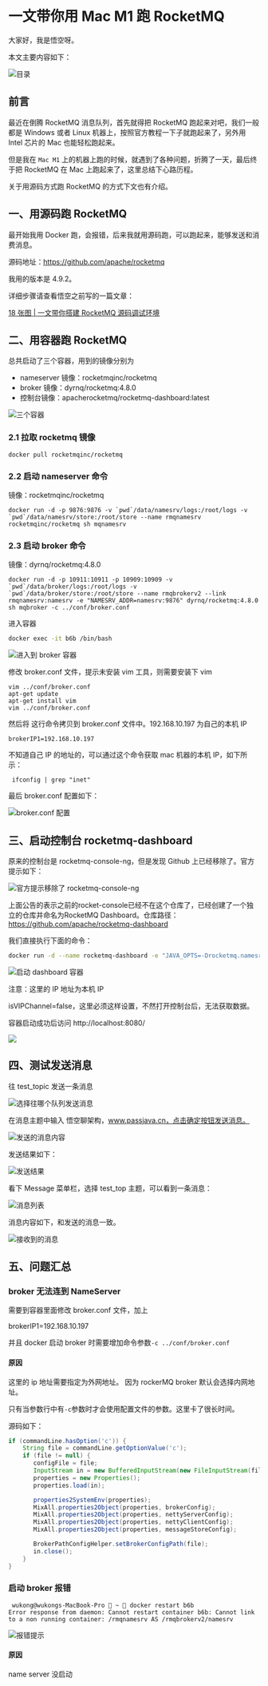 # 一文带你用 Mac M1 跑 RocketMQ

大家好，我是悟空呀。

本文主要内容如下：

![目录](http://cdn.jayh.club/uPic/4fae6bb33464e60fef530dba1152d11840AQVp.png)

## 前言

最近在倒腾 RocketMQ 消息队列，首先就得把 RocketMQ 跑起来对吧，我们一般都是 Windows 或者 Linux 机器上，按照官方教程一下子就跑起来了，另外用 Intel 芯片的 Mac 也能轻松跑起来。

但是我在 `Mac M1` 上的机器上跑的时候，就遇到了各种问题，折腾了一天，最后终于把 RocketMQ 在 Mac 上跑起来了，这里总结下心路历程。

关于用源码方式跑 RocketMQ 的方式下文也有介绍。

## 一、用源码跑 RocketMQ

最开始我用 Docker 跑，会报错，后来我就用源码跑，可以跑起来，能够发送和消费消息。

源码地址：https://github.com/apache/rocketmq

我用的版本是 4.9.2。

详细步骤请查看悟空之前写的一篇文章：

[18 张图 | 一文带你搭建 RocketMQ 源码调试环境](https://mp.weixin.qq.com/s?__biz=MzAwMjI0ODk0NA==&mid=2451962257&idx=1&sn=5397e968dd70278871db6a02112389da&chksm=8d1c000eba6b8918188d6a7fa748444c1e1b76ef552c0b8251146b1b3f6f29b9360458169d2b&token=934208076&lang=zh_CN#rd)

## 二、用容器跑 RocketMQ

总共启动了三个容器，用到的镜像分别为

- nameserver 镜像：rocketmqinc/rocketmq
- broker 镜像：dyrnq/rocketmq:4.8.0 
- 控制台镜像：apacherocketmq/rocketmq-dashboard:latest 

![三个容器](http://cdn.jayh.club/uPic/image-20220921222546677IQWS2Z.png)

### 2.1 拉取 rocketmq 镜像

```
docker pull rocketmqinc/rocketmq
```

### 2.2 启动 nameserver 命令

镜像：rocketmqinc/rocketmq

```
docker run -d -p 9876:9876 -v `pwd`/data/namesrv/logs:/root/logs -v `pwd`/data/namesrv/store:/root/store --name rmqnamesrv  rocketmqinc/rocketmq sh mqnamesrv
```

### 2.3 启动 broker 命令

镜像：dyrnq/rocketmq:4.8.0

```
docker run -d -p 10911:10911 -p 10909:10909 -v `pwd`/data/broker/logs:/root/logs -v `pwd`/data/broker/store:/root/store --name rmqbrokerv2 --link rmqnamesrv:namesrv -e "NAMESRV_ADDR=namesrv:9876" dyrnq/rocketmq:4.8.0 sh mqbroker -c ../conf/broker.conf
```

进入容器

```sh
docker exec -it b6b /bin/bash
```

![进入到 broker 容器](http://cdn.jayh.club/uPic/807202fcc105d37fc9728d1c4852719cLkr2lc3AYGE6.png)

修改 broker.conf 文件，提示未安装 vim 工具，则需要安装下 vim 

```
vim ../conf/broker.conf
apt-get update
apt-get install vim
vim ../conf/broker.conf
```

然后将 这行命令拷贝到 broker.conf 文件中。192.168.10.197 为自己的本机 IP

```
brokerIP1=192.168.10.197
```

不知道自己 IP 的地址的，可以通过这个命令获取 mac 机器的本机 IP，如下所示：

```
 ifconfig | grep "inet"
```

最后 broker.conf 配置如下：

![broker.conf 配置](http://cdn.jayh.club/uPic/205e9ba71e34e5a0aec10a66aa086760dHyf8G.png)

## 三、启动控制台 rocketmq-dashboard

原来的控制台是 rocketmq-console-ng，但是发现 Github 上已经移除了。官方提示如下：

![官方提示移除了 rocketmq-console-ng](http://cdn.jayh.club/uPic/5f6fa99cbbbbb6deb7875aa9e1394d4aEbmE14.png)

上面公告的表示之前的rocket-console已经不在这个仓库了，已经创建了一个独立的仓库并命名为RocketMQ Dashboard。仓库路径：https://github.com/apache/rocketmq-dashboard

我们直接执行下面的命令：

```sh
docker run -d --name rocketmq-dashboard -e "JAVA_OPTS=-Drocketmq.namesrv.addr=172.16.8.62:9876 -Drocketmq.config.isVIPChannel=false" -p 8080:8080 -t apacherocketmq/rocketmq-dashboard:latest
```

![启动 dashboard 容器](http://cdn.jayh.club/uPic/56fb65ce9163b6d59de0b82757c2004fNH6oEJ.png)

注意：这里的 IP 地址为本机 IP

isVIPChannel=false，这里必须这样设置，不然打开控制台后，无法获取数据。

容器启动成功后访问 http://localhost:8080/

![](http://cdn.jayh.club/uPic/0378942fc989a48f98afa510af363afdmcfqTt.png)

## 四、测试发送消息

往 test_topic 发送一条消息

![选择往哪个队列发送消息](http://cdn.jayh.club/uPic/2883a829e1ae2aa1a397452afd6d1667HSZ6KD.png)

在消息主题中输入 悟空聊架构，www.passjava.cn，点击确定按钮发送消息。

![发送的消息内容](http://cdn.jayh.club/uPic/b957f504afba9a1f28708967e1f85bd1lbJA40.png)

发送结果如下：

![发送结果](http://cdn.jayh.club/uPic/e8084fedc3585062bca7e36914a0fbf7GYjPVT.png)

看下 Message 菜单栏，选择 test_top 主题，可以看到一条消息：

![消息列表](http://cdn.jayh.club/uPic/0fe27239df6e4e19eab35f36ea59c3ffzW5bEa.png)

消息内容如下，和发送的消息一致。

![接收到的消息](http://cdn.jayh.club/uPic/85ebb06d12717c61afe269cffdb48d6bskf8u3.png)

## 五、问题汇总

### broker 无法连到 NameServer

需要到容器里面修改 broker.conf 文件，加上

brokerIP1=192.168.10.197

并且 docker 启动 broker 时需要增加命令参数`-c ../conf/broker.conf`

#### 原因

这里的 ip 地址需要指定为外网地址。
因为 rockerMQ broker 默认会选择内网地址。

只有当参数行中有`-c`参数时才会使用配置文件的参数。这里卡了很长时间。

源码如下：

```JAVA
if (commandLine.hasOption('c')) {
    String file = commandLine.getOptionValue('c');
    if (file != null) {
       configFile = file;
       InputStream in = new BufferedInputStream(new FileInputStream(file));
       properties = new Properties();
       properties.load(in);

       properties2SystemEnv(properties);
       MixAll.properties2Object(properties, brokerConfig);
       MixAll.properties2Object(properties, nettyServerConfig);
       MixAll.properties2Object(properties, nettyClientConfig);
       MixAll.properties2Object(properties, messageStoreConfig);

       BrokerPathConfigHelper.setBrokerConfigPath(file);
       in.close();
    }
}
```

### 启动 broker 报错

```SH
 wukong@wukongs-MacBook-Pro  ~  docker restart b6b
Error response from daemon: Cannot restart container b6b: Cannot link to a non running container: /rmqnamesrv AS /rmqbrokerv2/namesrv
```

![报错提示](http://cdn.jayh.club/uPic/46850ea2199b388a891752f9ab52990fMj5rJn.png)

#### 原因

name server 没启动